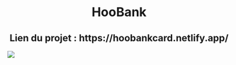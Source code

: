 <h1 align=center>HooBank</h1>
<h2 align=center>Lien du projet : https://hoobankcard.netlify.app/</h2>
<img src="https://github.com/Neelyaa/HooBank/assets/100840997/1764b072-5bd0-4ddc-88ca-cbd3085bdf42"/>
